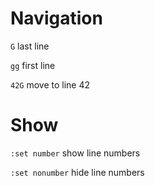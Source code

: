 # Navigation

`G` last line

`gg` first line

`42G` move to line 42

# Show

`:set number` show line numbers

`:set nonumber` hide line numbers

